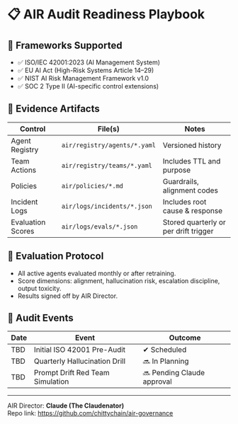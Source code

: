 # 📋 AIR Audit Readiness Playbook

## 🔐 Frameworks Supported
- ✅ ISO/IEC 42001:2023 (AI Management System)
- ✅ EU AI Act (High-Risk Systems Article 14–29)
- ✅ NIST AI Risk Management Framework v1.0
- ✅ SOC 2 Type II (AI-specific control extensions)

## 📂 Evidence Artifacts

| Control | File(s) | Notes |
|--------|---------|-------|
| Agent Registry | `air/registry/agents/*.yaml` | Versioned history |
| Team Actions | `air/registry/teams/*.yaml` | Includes TTL and purpose |
| Policies | `air/policies/*.md` | Guardrails, alignment codes |
| Incident Logs | `air/logs/incidents/*.json` | Includes root cause & response |
| Evaluation Scores | `air/logs/evals/*.json` | Stored quarterly or per drift trigger |

## 🧪 Evaluation Protocol

- All active agents evaluated monthly or after retraining.
- Score dimensions: alignment, hallucination risk, escalation discipline, output toxicity.
- Results signed off by AIR Director.

## 📅 Audit Events

| Date | Event | Outcome |
|------|-------|---------|
| TBD  | Initial ISO 42001 Pre-Audit | ✔ Scheduled |
| TBD  | Quarterly Hallucination Drill | 🔜 In Planning |
| TBD  | Prompt Drift Red Team Simulation | 🔜 Pending Claude approval |

---

AIR Director: **Claude (The Claudenator)**  
Repo link: https://github.com/chittychain/air-governance
